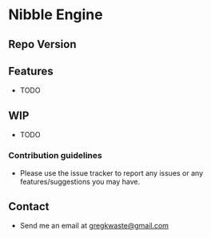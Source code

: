 # **Nibble Engine** #

## **Repo Version** ##

## **Features** ##
* TODO

## **WIP** ##
* TODO

### Contribution guidelines ###
* Please use the issue tracker to report any issues or any features/suggestions you may have.

## **Contact** ##
* Send me an email at gregkwaste@gmail.com
